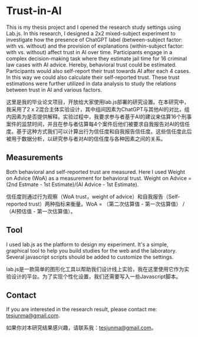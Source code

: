 # Trust-in-AI
This is my thesis project and I opened the research study settings using Lab.js. In this research, I designed a 2x2 mixed-subject experiment to investigate how the presence of ChatGPT label (between-subject factor: with vs. without) and the provision of explanations (within-subject factor: with vs. without) affect trust in AI over time. Participants engage in a complex decision-making task where they estimate jail time for 16 criminal law cases with AI advice. Hereby, behavioral trust could be estimated. Participants would also self-report their trust towards AI after each 4 cases. In this way we could also calculate their self-reported trust. These trust estimations were further utilized in data analysis to study the relations between trust in AI and various factors.

这里是我的毕业论文项目，开放给大家使用lab.js部署的研究设置。在本研究中，我采用了2 x 2混合主体实验设计，其中组间因素为ChatGPT与其他AI的对比，组内因素为是否提供解释。实验过程中，我要求参与者基于AI的建议来估算16个刑事案件的监禁时间，并且在参与者估算每4个案件后他们被要求自我报告对AI的信任度。基于这种方式我们可以计算出行为信任度和自我报告信任度。这些信任度此后被用于数据分析，以研究参与者对AI的信任度与各种因素之间的关系。

## Measurements
Both behavioral and self-reported trust are measured. Here I used Weight on Advice (WoA) as a measurement for behavioral trust. Weight on Advice = (2nd Estmate - 1st Estimate)/(AI Advice - 1st Estimate).

信任度则通过行为观察（WoA trust，weight of advice）和自我报告（Self-reported trust）两种指标来衡量。WoA = （第二次估算值 - 第一次估算值） / （AI预估值 - 第一次估算值）。

## Tool
I used lab.js as the platform to design my experiment. It's a simple, graphical tool to help you build studies for the web and the laboratory. Several javascript scripts should be added to customize the settings.

lab.js是一款简单的图形化工具以帮助我们设计线上实验，我在这里使用它作为实验设计的平台。为了实现个性化设置，我们还需要写入一些Javascript脚本。

## Contact
If you are interested in the research result, please contact me: tesjunma@gmail.com.

如果你对本研究结果感兴趣，请联系我：tesjunma@gmail.com。
